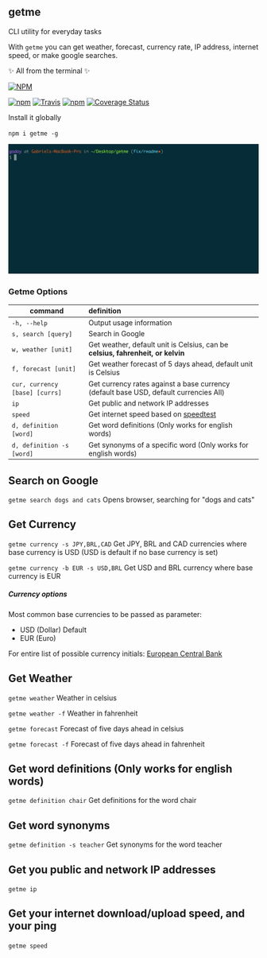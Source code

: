 ## getme
CLI utility for everyday tasks

With `getme` you can get weather, forecast, currency rate, IP address, internet speed, or make google searches. 

✨ All from the terminal ✨ 

[![NPM](https://nodei.co/npm/getme.png?downloads=true)](https://nodei.co/npm/getme/)

[![npm](https://img.shields.io/npm/v/getme.svg)](https://www.npmjs.com/package/getme)
[![Travis](https://img.shields.io/travis/gabrielgodoy/getme.svg)]()
[![npm](https://img.shields.io/npm/dm/getme.svg)]()
[![Coverage Status](https://coveralls.io/repos/github/gabrielgodoy/getme/badge.svg?branch=master)](https://coveralls.io/github/gabrielgodoy/getme?branch=master)

Install it globally 

`npm i getme -g`

![Demo](demo.gif)

### Getme Options

| command                               | definition                                                                                  |
| --------------------------------------| :-------------------------------------------------------------------------------------------|
|`-h, --help`                           | Output usage information                                                                    |
|`s, search [query]`                    | Search in Google                                                                            |
|`w, weather [unit]`                    | Get weather, default unit is Celsius, can be **celsius, fahrenheit, or kelvin**             |
|`f, forecast [unit]`                   | Get weather forecast of 5 days ahead, default unit is Celsius                               |
|`cur, currency [base] [currs]`         | Get currency rates against a base currency (default base USD, default currencies All)       |
|`ip`                                   | Get public and network IP addresses                                                         |
|`speed`                                | Get internet speed based on [speedtest](http://www.speedtest.net/)                          |
|`d, definition [word]`                 | Get word definitions (Only works for english words)                                         |
|`d, definition -s [word]`              | Get synonyms of a specific word (Only works for english words)                              |


## Search on Google
`getme search dogs and cats` Opens browser, searching for "dogs and cats"

## Get Currency
`getme currency -s JPY,BRL,CAD` Get JPY, BRL and CAD currencies where base currency is USD (USD is default if no base currency is set)

`getme currency -b EUR -s USD,BRL` Get USD and BRL currency where base currency is EUR

##### Currency options
Most common base currencies to be passed as parameter:
- USD (Dollar) Default
- EUR (Euro)

For entire list of possible currency initials: 
[European Central Bank](http://www.ecb.europa.eu/stats/exchange/eurofxref/html/index.en.html)

## Get Weather
`getme weather` Weather in celsius

`getme weather -f` Weather in fahrenheit

`getme forecast` Forecast of five days ahead in celsius

`getme forecast -f` Forecast of five days ahead in fahrenheit

## Get word definitions (Only works for english words)
`getme definition chair` Get definitions for the word chair

## Get word synonyms
`getme definition -s teacher` Get synonyms for the word teacher

## Get you public and network IP addresses
`getme ip`

## Get your internet download/upload speed, and your ping
`getme speed`
